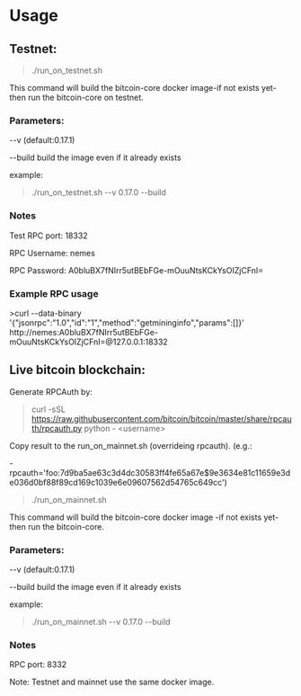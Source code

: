 <h1>Usage</h1>

<h2>Testnet:</h2>

>./run_on_testnet.sh

This command will build the bitcoin-core docker image-if not exists yet- then run the bitcoin-core on testnet.

<h3>Parameters:</h3>

--v (default:0.17.1)

--build build the image even if it already exists

example:

> ./run_on_testnet.sh --v 0.17.0 --build

<h3>Notes</h3>

Test RPC port: 18332

RPC Username: nemes

RPC Password: A0bluBX7fNIrr5utBEbFGe-mOuuNtsKCkYsOIZjCFnI=



<h3>Example RPC usage</h3>
>curl --data-binary '{"jsonrpc":"1.0","id":"1","method":"getmininginfo","params":[]}' http://nemes:A0bluBX7fNIrr5utBEbFGe-mOuuNtsKCkYsOIZjCFnI=@127.0.0.1:18332


<h2>Live bitcoin blockchain:</h2>

Generate RPCAuth by:
>curl -sSL https://raw.githubusercontent.com/bitcoin/bitcoin/master/share/rpcauth/rpcauth.py python - \<username>

Copy result to the run_on_mainnet.sh (overrideing rpcauth). (e.g.:

-rpcauth='foo:7d9ba5ae63c3d4dc30583ff4fe65a67e$9e3634e81c11659e3de036d0bf88f89cd169c1039e6e09607562d54765c649cc')

>./run_on_mainnet.sh


This command will build the bitcoin-core docker image -if not exists yet- then run the bitcoin-core.

<h3>Parameters:</h3>

--v (default:0.17.1)

--build build the image even if it already exists

example:

> ./run_on_mainnet.sh --v 0.17.0 --build

<h3>Notes</h3>

RPC port: 8332


Note: Testnet and mainnet use the same docker image.
